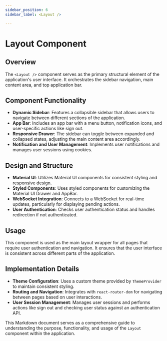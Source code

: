 ```yaml
---
sidebar_position: 6
sidebar_label: <Layout />

---
```


# Layout Component
## Overview
The `<Layout />` component serves as the primary structural element of the application's user interface. It orchestrates the sidebar navigation, main content area, and top application bar.

## Component Functionality
- **Dynamic Sidebar**: Features a collapsible sidebar that allows users to navigate between different sections of the application.
- **App Bar**: Includes an app bar with a menu button, notification icons, and user-specific actions like sign out.
- **Responsive Drawer**: The sidebar can toggle between expanded and collapsed states, adjusting the main content area accordingly.
- **Notification and User Management**: Implements user notifications and manages user sessions using cookies.

## Design and Structure
- **Material UI**: Utilizes Material UI components for consistent styling and responsive design.
- **Styled Components**: Uses styled components for customizing the Material UI Drawer and AppBar.
- **WebSocket Integration**: Connects to a WebSocket for real-time updates, particularly for displaying pending actions.
- **User Authentication**: Checks user authentication status and handles redirection if not authenticated.

## Usage
This component is used as the main layout wrapper for all pages that require user authentication and navigation. It ensures that the user interface is consistent across different parts of the application.

## Implementation Details
- **Theme Configuration**: Uses a custom theme provided by `ThemeProvider` to maintain consistent styling.
- **Routing and Navigation**: Integrates with `react-router-dom` for navigating between pages based on user interactions.
- **User Session Management**: Manages user sessions and performs actions like sign out and checking user status against an authentication API.

This Markdown document serves as a comprehensive guide to understanding the purpose, functionality, and usage of the `Layout` component within the application.
